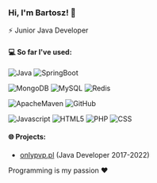 ### Hi, I'm Bartosz! 👋

⚡ Junior Java Developer

#### 💻 So far I've used:

![Java](https://img.shields.io/badge/-Java-e6322d?style=flat&logo=java)
![SpringBoot](https://img.shields.io/badge/-SpringBoot-e6322d?style=flat&logo=springboot)

![MongoDB](https://img.shields.io/badge/-MongoDB-e6322d?style=flat&logo=mongodb)
![MySQL](https://img.shields.io/badge/-MySQL-e6322d?style=flat&logo=mysql)
![Redis](https://img.shields.io/badge/-Redis-e6322d?style=flat&logo=redis)

![ApacheMaven](https://img.shields.io/badge/-ApacheMaven-e6322d?style=flat&logo=apachemaven)
![GitHub](https://img.shields.io/badge/-GitHub-e6322d?style=flat&logo=github)

![Javascript](https://img.shields.io/badge/-JavaScript-e6322d?style=flat&logo=javascript)
![HTML5](https://img.shields.io/badge/-HTML5-e6322d?style=flat&logo=html5&logoColor=white)
![PHP](https://img.shields.io/badge/-PHP-e6322d?style=flat&logo=php)
![CSS](https://img.shields.io/badge/-CSS-e6322d?style=flat&logo=css)

#### 🌐 Projects:
- [onlypvp.pl](https://onlypvp.pl) (Java Developer 2017-2022)

Programming is my passion ❤️

